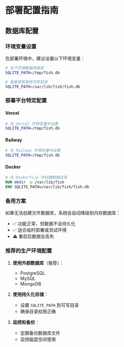 # 部署配置指南

## 数据库配置

### 环境变量设置

在部署环境中，建议设置以下环境变量：

```bash
# 生产环境数据库路径
SQLITE_PATH=/tmp/fish.db

# 或者使用其他可写目录
SQLITE_PATH=/var/lib/fish/fish.db
```

### 部署平台特定配置

#### Vercel
```bash
# 在 Vercel 环境变量中设置
SQLITE_PATH=/tmp/fish.db
```

#### Railway
```bash
# 在 Railway 环境变量中设置
SQLITE_PATH=/tmp/fish.db
```

#### Docker
```dockerfile
# 在 Dockerfile 中创建数据目录
RUN mkdir -p /var/lib/fish
ENV SQLITE_PATH=/var/lib/fish/fish.db
```

### 备用方案

如果无法创建文件数据库，系统会自动降级到内存数据库：
- ✅ 功能正常，但数据不会持久化
- ✅ 适合临时部署或测试环境
- ⚠️ 重启后数据会丢失

### 推荐的生产环境配置

1. **使用外部数据库**（推荐）：
   - PostgreSQL
   - MySQL
   - MongoDB

2. **使用持久化存储**：
   - 设置 `SQLITE_PATH` 到可写目录
   - 确保目录权限正确

3. **监控和备份**：
   - 定期备份数据库文件
   - 监控磁盘空间使用
